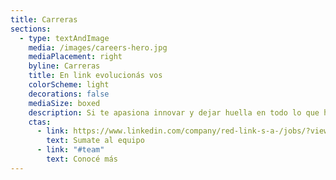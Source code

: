 ```yaml
---
title: Carreras
sections:
  - type: textAndImage
    media: /images/careers-hero.jpg
    mediaPlacement: right
    byline: Carreras
    title: En link evolucionás vos
    colorScheme: light
    decorations: false
    mediaSize: boxed
    description: Si te apasiona innovar y dejar huella en todo lo que hacés, este es tu lugar. Sumate a un equipo en evolución.
    ctas:
      - link: https://www.linkedin.com/company/red-link-s-a-/jobs/?viewAsMember=true
        text: Sumate al equipo
      - link: "#team"
        text: Conocé más
---
```

